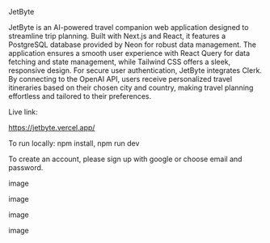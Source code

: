 JetByte

JetByte is an AI-powered travel companion web application designed to streamline trip planning. Built with Next.js and React, it features a PostgreSQL database provided by Neon for robust data management. The application ensures a smooth user experience with React Query for data fetching and state management, while Tailwind CSS offers a sleek, responsive design. For secure user authentication, JetByte integrates Clerk. By connecting to the OpenAI API, users receive personalized travel itineraries based on their chosen city and country, making travel planning effortless and tailored to their preferences.

Live link:

https://jetbyte.vercel.app/

To run locally: npm install, npm run dev

To create an account, please sign up with google or choose email and password.

image

image

image

image
